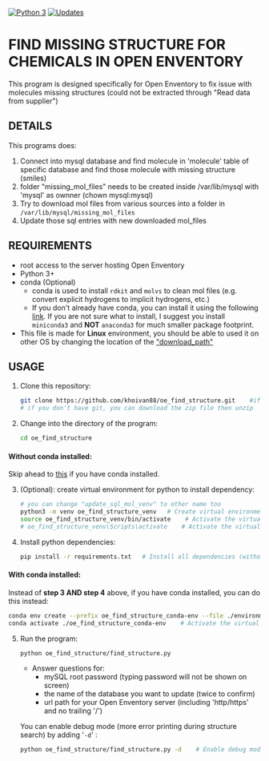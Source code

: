 [![Python 3](https://pyup.io/repos/github/khoivan88/oe_find_structure/python-3-shield.svg)](https://pyup.io/repos/github/khoivan88/oe_find_structure/)
[![Updates](https://pyup.io/repos/github/khoivan88/oe_find_structure/shield.svg)](https://pyup.io/repos/github/khoivan88/oe_find_structure/)

# FIND MISSING STRUCTURE FOR CHEMICALS IN OPEN ENVENTORY

This program is designed specifically for Open Enventory to fix issue with
molecules missing structures (could not be extracted through "Read data from supplier")


## DETAILS

This programs does:

1. Connect into mysql database and find molecule in 'molecule' table
of specific database and find those molecule with missing structure (smiles)
2. folder "missing_mol_files" needs to be created inside /var/lib/mysql
with 'mysql' as ownner (chown mysql:mysql)
3. Try to download mol files from various sources into a folder in
    `/var/lib/mysql/missing_mol_files`
4. Update those sql entries with new downloaded mol_files


## REQUIREMENTS

- root access to the server hosting Open Enventory
- Python 3+
- conda (Optional)
  - conda is used to install `rdkit` and `molvs` to clean mol files (e.g. convert explicit hydrogens to implicit hydrogens, etc.)
  - If you don't already have conda, you can install it using the following <a href="https://docs.conda.io/projects/conda/en/latest/user-guide/install/index.html" target="_blank">link</a>. If you are not sure what to install, I suggest you install `miniconda3` and **NOT** `anaconda3` for much smaller package footprint.
- This file is made for **Linux** environment, you should be able
  to used it on other OS by changing the location of the ["download_path"](oe_find_structure/find_structure.py#L86)


## USAGE

1. Clone this repository:
   
   ```bash
   git clone https://github.com/khoivan88/oe_find_structure.git    #if you have git
   # if you don't have git, you can download the zip file then unzip
   ```

2. Change into the directory of the program:
   
   ```bash
   cd oe_find_structure
   ```

#### Without conda installed:
   Skip ahead to [this](#with-conda-installed) if you have conda installed.

3. (Optional): create virtual environment for python to install dependency:
   
   ```bash
   # you can change "update_sql_mol_venv" to other name too
   python3 -m venv oe_find_structure_venv   # Create virtual environment
   source oe_find_structure_venv/bin/activate    # Activate the virtual environment on Linux
   # oe_find_structure_venv\Scripts\activate    # Activate the virtual environment on Windows
   ```

4. Install python dependencies:
   
   ```bash
   pip install -r requirements.txt   # Install all dependencies (without rdkit and molvs)
   ```

#### With conda installed:

   Instead of **step 3 AND step 4** above, if you have conda installed, you can do this instead:

   ```bash
   conda env create --prefix oe_find_structure_conda-env --file ./environment.yml    # Create virtual  environment with conda and install all dependancies
   conda activate ./oe_find_structure_conda-env    # Activate the virtual environment
   ```

5. Run the program:
   
   ```bash
   python oe_find_structure/find_structure.py
   ```

   - Answer questions for:
     - mySQL root password (typing password will not be shown on screen)
     - the name of the database you want to update (twice to confirm)
     - url path for your Open Enventory server (including 'http/https' and no trailing '/')

   You can enable debug mode (more error printing during structure search) by adding '`-d`' :
   ```bash
   python oe_find_structure/find_structure.py -d    # Enable debug mode
   ```
